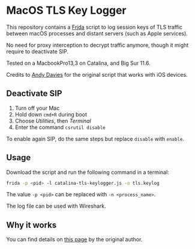 # MacOS TLS Key Logger

This repository contains a [Frida](https://frida.re/) script to log session keys of TLS traffic between macOS processes and distant servers (such as Apple services).

No need for proxy interception to decrypt traffic anymore, though it might require to deactivate SIP.

Tested on a MacbookPro13,3 on Catalina, and Big Sur 11.6.

Credits to [Andy Davies](https://codeshare.frida.re/@andydavies/ios-tls-keylogger/) for the original script that works with iOS devices.


## Deactivate SIP

1. Turn off your Mac
2. Hold down `cmd+R` during boot
3. Choose *Utilities*, then *Terminal*
4. Enter the command `csrutil disable`

To enable again SIP, do the same steps but replace `disable` with `enable`.


## Usage 

Download the script and run the following command in a terminal:
```bash
frida -p <pid> -l catalina-tls-keylogger.js -o tls.keylog
```

The value `-p <pid>` can be replaced with `-n <process_name>`.

The log file can be used with Wireshark.


## Why it works

You can find details on [this page](https://andydavies.me/blog/2019/12/12/capturing-and-decrypting-https-traffic-from-ios-apps/) by the original author.